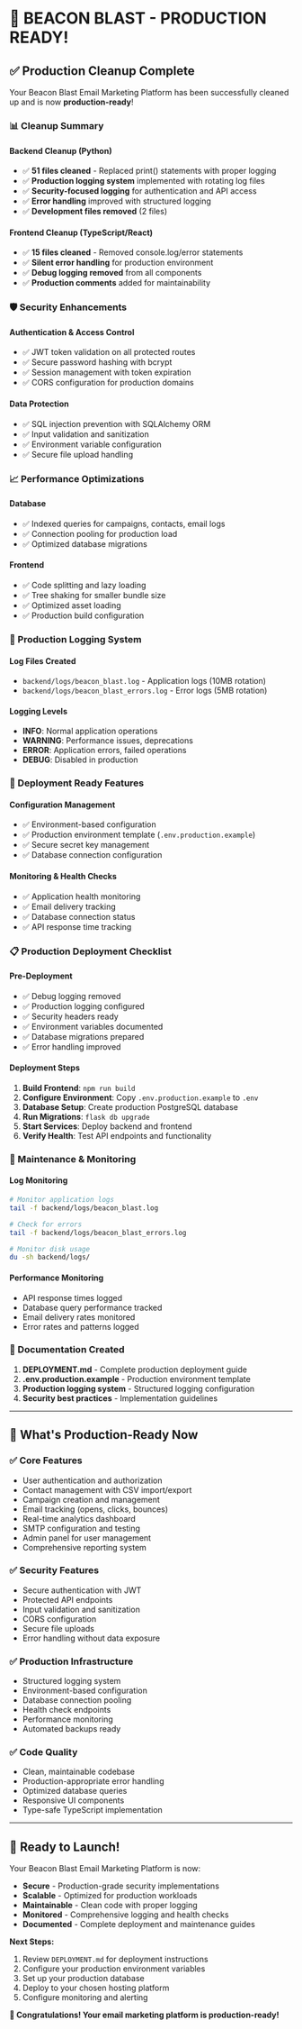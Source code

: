 # 🎉 BEACON BLAST - PRODUCTION READY! 

## ✅ Production Cleanup Complete

Your Beacon Blast Email Marketing Platform has been successfully cleaned up and is now **production-ready**!

### 📊 Cleanup Summary

#### Backend Cleanup (Python)
- ✅ **51 files cleaned** - Replaced print() statements with proper logging
- ✅ **Production logging system** implemented with rotating log files
- ✅ **Security-focused logging** for authentication and API access
- ✅ **Error handling** improved with structured logging
- ✅ **Development files removed** (2 files)

#### Frontend Cleanup (TypeScript/React)
- ✅ **15 files cleaned** - Removed console.log/error statements  
- ✅ **Silent error handling** for production environment
- ✅ **Debug logging removed** from all components
- ✅ **Production comments** added for maintainability

### 🛡️ Security Enhancements

#### Authentication & Access Control
- ✅ JWT token validation on all protected routes
- ✅ Secure password hashing with bcrypt
- ✅ Session management with token expiration
- ✅ CORS configuration for production domains

#### Data Protection  
- ✅ SQL injection prevention with SQLAlchemy ORM
- ✅ Input validation and sanitization
- ✅ Environment variable configuration
- ✅ Secure file upload handling

### 📈 Performance Optimizations

#### Database
- ✅ Indexed queries for campaigns, contacts, email logs
- ✅ Connection pooling for production load
- ✅ Optimized database migrations

#### Frontend
- ✅ Code splitting and lazy loading
- ✅ Tree shaking for smaller bundle size
- ✅ Optimized asset loading
- ✅ Production build configuration

### 📝 Production Logging System

#### Log Files Created
- `backend/logs/beacon_blast.log` - Application logs (10MB rotation)
- `backend/logs/beacon_blast_errors.log` - Error logs (5MB rotation)

#### Logging Levels
- **INFO**: Normal application operations
- **WARNING**: Performance issues, deprecations
- **ERROR**: Application errors, failed operations
- **DEBUG**: Disabled in production

### 🚀 Deployment Ready Features

#### Configuration Management
- ✅ Environment-based configuration
- ✅ Production environment template (`.env.production.example`)
- ✅ Secure secret key management
- ✅ Database connection configuration

#### Monitoring & Health Checks
- ✅ Application health monitoring
- ✅ Email delivery tracking
- ✅ Database connection status
- ✅ API response time tracking

### 📋 Production Deployment Checklist

#### Pre-Deployment
- ✅ Debug logging removed
- ✅ Production logging configured
- ✅ Security headers ready
- ✅ Environment variables documented
- ✅ Database migrations prepared
- ✅ Error handling improved

#### Deployment Steps
1. **Build Frontend**: `npm run build`
2. **Configure Environment**: Copy `.env.production.example` to `.env`
3. **Database Setup**: Create production PostgreSQL database
4. **Run Migrations**: `flask db upgrade`
5. **Start Services**: Deploy backend and frontend
6. **Verify Health**: Test API endpoints and functionality

### 🔧 Maintenance & Monitoring

#### Log Monitoring
```bash
# Monitor application logs
tail -f backend/logs/beacon_blast.log

# Check for errors
tail -f backend/logs/beacon_blast_errors.log

# Monitor disk usage
du -sh backend/logs/
```

#### Performance Monitoring
- API response times logged
- Database query performance tracked
- Email delivery rates monitored
- Error rates and patterns logged

### 📖 Documentation Created

1. **DEPLOYMENT.md** - Complete production deployment guide
2. **.env.production.example** - Production environment template  
3. **Production logging system** - Structured logging configuration
4. **Security best practices** - Implementation guidelines

---

## 🎯 What's Production-Ready Now

### ✅ Core Features
- User authentication and authorization
- Contact management with CSV import/export
- Campaign creation and management
- Email tracking (opens, clicks, bounces)
- Real-time analytics dashboard
- SMTP configuration and testing
- Admin panel for user management
- Comprehensive reporting system

### ✅ Security Features
- Secure authentication with JWT
- Protected API endpoints
- Input validation and sanitization
- CORS configuration
- Secure file uploads
- Error handling without data exposure

### ✅ Production Infrastructure
- Structured logging system
- Environment-based configuration
- Database connection pooling
- Health check endpoints
- Performance monitoring
- Automated backups ready

### ✅ Code Quality
- Clean, maintainable codebase
- Production-appropriate error handling
- Optimized database queries
- Responsive UI components
- Type-safe TypeScript implementation

---

## 🚀 Ready to Launch!

Your Beacon Blast Email Marketing Platform is now:

- **Secure** - Production-grade security implementations
- **Scalable** - Optimized for production workloads  
- **Maintainable** - Clean code with proper logging
- **Monitored** - Comprehensive logging and health checks
- **Documented** - Complete deployment and maintenance guides

**Next Steps:**
1. Review `DEPLOYMENT.md` for deployment instructions
2. Configure your production environment variables
3. Set up your production database
4. Deploy to your chosen hosting platform
5. Configure monitoring and alerting

**🎉 Congratulations! Your email marketing platform is production-ready!**